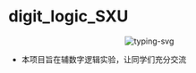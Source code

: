# digit_logic_SXU
<p align="center">
  <img src="https://readme-typing-svg.herokuapp.com?color=28696B&size=21&center=true&lines=作为山西大学人工智能数字逻辑实验辅助教学;请查看issues" alt="typing-svg">
</p>

* 本项目旨在辅数字逻辑实验，让同学们充分交流


